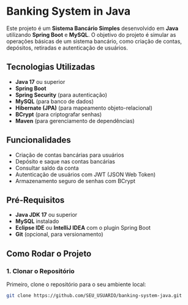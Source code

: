 # Banking System in Java

Este projeto é um **Sistema Bancário Simples** desenvolvido em **Java** utilizando **Spring Boot** e **MySQL**. O objetivo do projeto é simular as operações básicas de um sistema bancário, como criação de contas, depósitos, retiradas e autenticação de usuários.

## Tecnologias Utilizadas

- **Java 17** ou superior
- **Spring Boot**
- **Spring Security** (para autenticação)
- **MySQL** (para banco de dados)
- **Hibernate (JPA)** (para mapeamento objeto-relacional)
- **BCrypt** (para criptografar senhas)
- **Maven** (para gerenciamento de dependências)

## Funcionalidades

- Criação de contas bancárias para usuários
- Depósito e saque nas contas bancárias
- Consultar saldo da conta
- Autenticação de usuários com JWT (JSON Web Token)
- Armazenamento seguro de senhas com BCrypt

## Pré-Requisitos

- **Java JDK 17** ou superior
- **MySQL** instalado
- **Eclipse IDE** ou **IntelliJ IDEA** com o plugin Spring Boot
- **Git** (opcional, para versionamento)

## Como Rodar o Projeto

### 1. Clonar o Repositório

Primeiro, clone o repositório para o seu ambiente local:

```bash
git clone https://github.com/SEU_USUARIO/banking-system-java.git
